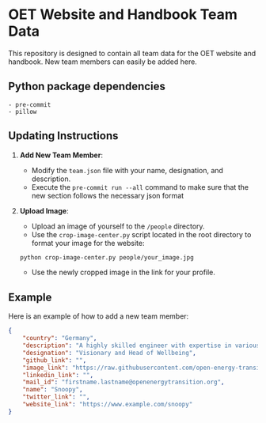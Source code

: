 # OET Website and Handbook Team Data

This repository is designed to contain all team data for the OET website and handbook. New team members can easily be added here.


## Python package dependencies

```
- pre-commit
- pillow
```

## Updating Instructions

1. **Add New Team Member**:
    - Modify the `team.json` file with your name, designation, and description.
    - Execute the `pre-commit run --all` command to make sure that the new section follows the necessary json format

2. **Upload Image**:
    - Upload an image of yourself to the `/people` directory.
    - Use the `crop-image-center.py` script located in the root directory to format your image for the website:
    ```bash
    python crop-image-center.py people/your_image.jpg
    ```
    - Use the newly cropped image in the link for your profile.

## Example

Here is an example of how to add a new team member:

```json
{
    "country": "Germany",
    "description": "A highly skilled engineer with expertise in various programming languages.",
    "designation": "Visionary and Head of Wellbeing",
    "github_link": "",   
    "image_link": "https://raw.githubusercontent.com/open-energy-transition/oet-data-bank/master/people/marthasnoopy_cropped.jpg",
    "linkedin_link": "",
    "mail_id": "firstname.lastname@openenergytransition.org",
    "name": "Snoopy",
    "twitter_link": "",
    "website_link": "https://www.example.com/snoopy"
}